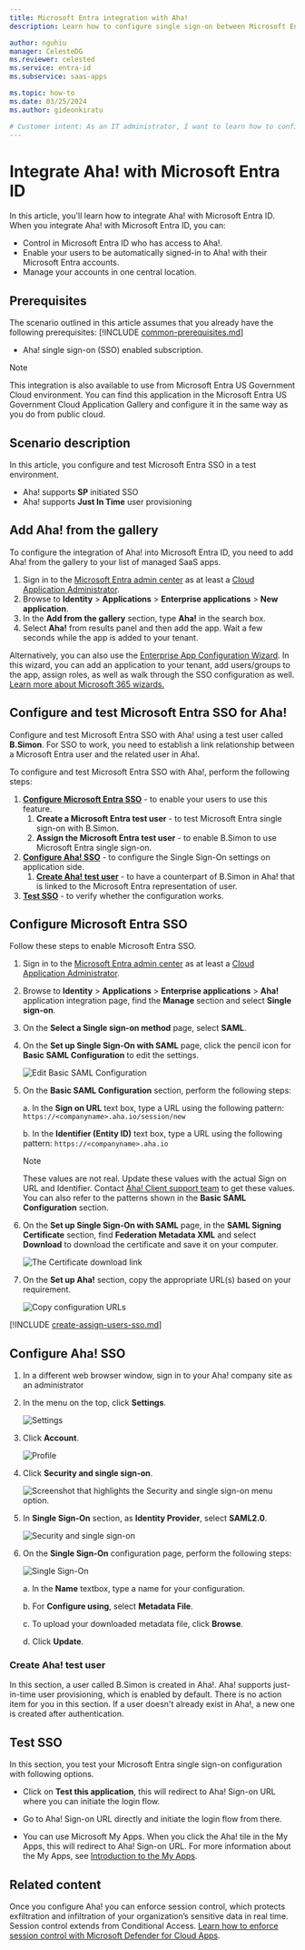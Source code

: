 ```yaml
---
title: Microsoft Entra integration with Aha!
description: Learn how to configure single sign-on between Microsoft Entra ID and Aha!.

author: nguhiu
manager: CelesteDG
ms.reviewer: celested
ms.service: entra-id
ms.subservice: saas-apps

ms.topic: how-to
ms.date: 03/25/2024
ms.author: gideonkiratu

# Customer intent: As an IT administrator, I want to learn how to configure single sign-on between Microsoft Entra ID and Aha! so that I can control who has access to Aha!, enable automatic sign-in with Microsoft Entra accounts, and manage my accounts in one central location.
---
```


# Integrate Aha! with Microsoft Entra ID

In this article,  you'll learn how to integrate Aha! with Microsoft Entra ID. When you integrate Aha! with Microsoft Entra ID, you can:

* Control in Microsoft Entra ID who has access to Aha!.
* Enable your users to be automatically signed-in to Aha! with their Microsoft Entra accounts.
* Manage your accounts in one central location.

## Prerequisites
The scenario outlined in this article assumes that you already have the following prerequisites:
[!INCLUDE [common-prerequisites.md](~/identity/saas-apps/includes/common-prerequisites.md)]
* Aha! single sign-on (SSO) enabled subscription.

> [!NOTE]
> This integration is also available to use from Microsoft Entra US Government Cloud environment. You can find this application in the Microsoft Entra US Government Cloud Application Gallery and configure it in the same way as you do from public cloud.

## Scenario description

In this article,  you configure and test Microsoft Entra SSO in a test environment.

* Aha! supports **SP** initiated SSO
* Aha! supports **Just In Time** user provisioning

## Add Aha! from the gallery

To configure the integration of Aha! into Microsoft Entra ID, you need to add Aha! from the gallery to your list of managed SaaS apps.

1. Sign in to the [Microsoft Entra admin center](https://entra.microsoft.com) as at least a [Cloud Application Administrator](~/identity/role-based-access-control/permissions-reference.md#cloud-application-administrator).
1. Browse to **Identity** > **Applications** > **Enterprise applications** > **New application**.
1. In the **Add from the gallery** section, type **Aha!** in the search box.
1. Select **Aha!** from results panel and then add the app. Wait a few seconds while the app is added to your tenant.

 Alternatively, you can also use the [Enterprise App Configuration Wizard](https://portal.office.com/AdminPortal/home?Q=Docs#/azureadappintegration). In this wizard, you can add an application to your tenant, add users/groups to the app, assign roles, as well as walk through the SSO configuration as well. [Learn more about Microsoft 365 wizards.](/microsoft-365/admin/misc/azure-ad-setup-guides)

<a name='configure-and-test-azure-ad-sso-for-aha'></a>

## Configure and test Microsoft Entra SSO for Aha!

Configure and test Microsoft Entra SSO with Aha! using a test user called **B.Simon**. For SSO to work, you need to establish a link relationship between a Microsoft Entra user and the related user in Aha!.

To configure and test Microsoft Entra SSO with Aha!, perform the following steps:

1. **[Configure Microsoft Entra SSO](#configure-azure-ad-sso)** - to enable your users to use this feature.
    1. **Create a Microsoft Entra test user** - to test Microsoft Entra single sign-on with B.Simon.
    1. **Assign the Microsoft Entra test user** - to enable B.Simon to use Microsoft Entra single sign-on.
2. **[Configure Aha! SSO](#configure-aha-sso)** - to configure the Single Sign-On settings on application side.
    1. **[Create Aha! test user](#create-aha-test-user)** - to have a counterpart of B.Simon in Aha! that is linked to the Microsoft Entra representation of user.
3. **[Test SSO](#test-sso)** - to verify whether the configuration works.

<a name='configure-azure-ad-sso'></a>

## Configure Microsoft Entra SSO

Follow these steps to enable Microsoft Entra SSO.

1. Sign in to the [Microsoft Entra admin center](https://entra.microsoft.com) as at least a [Cloud Application Administrator](~/identity/role-based-access-control/permissions-reference.md#cloud-application-administrator).
1. Browse to **Identity** > **Applications** > **Enterprise applications** > **Aha!** application integration page, find the **Manage** section and select **Single sign-on**.
1. On the **Select a Single sign-on method** page, select **SAML**.
1. On the **Set up Single Sign-On with SAML** page, click the pencil icon for **Basic SAML Configuration** to edit the settings.

    ![Edit Basic SAML Configuration](common/edit-urls.png)

1. On the **Basic SAML Configuration** section, perform the following steps:

    a. In the **Sign on URL** text box, type a URL using the following pattern:
    `https://<companyname>.aha.io/session/new`

    b. In the **Identifier (Entity ID)** text box, type a URL using the following pattern:
    `https://<companyname>.aha.io`

    > [!NOTE]
    > These values are not real. Update these values with the actual Sign on URL and Identifier. Contact [Aha! Client support team](https://www.aha.io/company/contact) to get these values. You can also refer to the patterns shown in the **Basic SAML Configuration** section.

1. On the **Set up Single Sign-On with SAML** page, in the **SAML Signing Certificate** section,  find **Federation Metadata XML** and select **Download** to download the certificate and save it on your computer.

    ![The Certificate download link](common/metadataxml.png)

1. On the **Set up Aha!** section, copy the appropriate URL(s) based on your requirement.

    ![Copy configuration URLs](common/copy-configuration-urls.png)

<a name='create-an-azure-ad-test-user'></a>

[!INCLUDE [create-assign-users-sso.md](~/identity/saas-apps/includes/create-assign-users-sso.md)]

## Configure Aha! SSO




1. In a different web browser window, sign in to your Aha! company site as an administrator

4. In the menu on the top, click **Settings**.

    ![Settings](./media/aha-tutorial/setting.png "Settings")

5. Click **Account**.

    ![Profile](./media/aha-tutorial/account.png "Profile")

6. Click **Security and single sign-on**.

    ![Screenshot that highlights the Security and single sign-on menu option.](./media/aha-tutorial/security.png "Security and single sign-on")

7. In **Single Sign-On** section, as **Identity Provider**, select **SAML2.0**.

    ![Security and single sign-on](./media/aha-tutorial/saml.png "Security and single sign-on")

8. On the **Single Sign-On** configuration page, perform the following steps:

    ![Single Sign-On](./media/aha-tutorial/sso.png "Single Sign-On")

    a. In the **Name** textbox, type a name for your configuration.

    b. For **Configure using**, select **Metadata File**.

    c. To upload your downloaded metadata file, click **Browse**.

    d. Click **Update**.

### Create Aha! test user

In this section, a user called B.Simon is created in Aha!. Aha! supports just-in-time user provisioning, which is enabled by default. There is no action item for you in this section. If a user doesn't already exist in Aha!, a new one is created after authentication.

## Test SSO 

In this section, you test your Microsoft Entra single sign-on configuration with following options. 

* Click on **Test this application**, this will redirect to Aha! Sign-on URL where you can initiate the login flow. 

* Go to Aha! Sign-on URL directly and initiate the login flow from there.

* You can use Microsoft My Apps. When you click the Aha! tile in the My Apps, this will redirect to Aha! Sign-on URL. For more information about the My Apps, see [Introduction to the My Apps](https://support.microsoft.com/account-billing/sign-in-and-start-apps-from-the-my-apps-portal-2f3b1bae-0e5a-4a86-a33e-876fbd2a4510).

## Related content

Once you configure Aha! you can enforce session control, which protects exfiltration and infiltration of your organization’s sensitive data in real time. Session control extends from Conditional Access. [Learn how to enforce session control with Microsoft Defender for Cloud Apps](/cloud-app-security/proxy-deployment-any-app).
